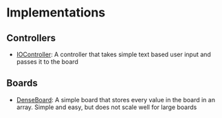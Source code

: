 # Implementations

## Controllers
- [IOController](./implementations/iocontroller.md): A controller that takes simple text based user input and passes it to the board

## Boards
- [DenseBoard](./implementations/denseboard.md): A simple board that stores every value in the board in an array. Simple and easy, but does not scale well for large boards